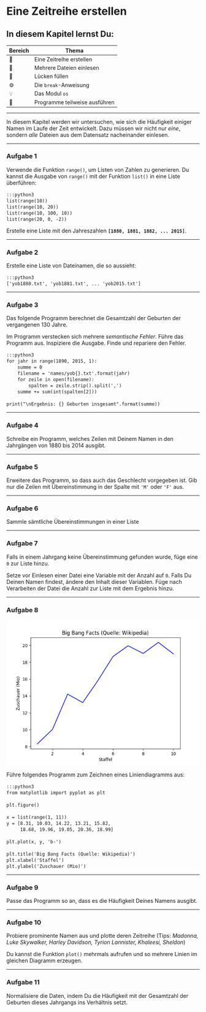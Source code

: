 
# Eine Zeitreihe erstellen

## In diesem Kapitel lernst Du:

| Bereich | Thema |
|---------|-------|
| 💼 | Eine Zeitreihe erstellen |
| 🔀 | Mehrere Dateien einlesen |
| 🔀 | Lücken füllen |
| ⚙ | Die `break`-Anweisung |
| 💡 | Das Modul `os` |
| 🐞 | Programme teilweise ausführen |

----

In diesem Kapitel werden wir untersuchen, wie sich die Häufigkeit einiger Namen im Laufe der Zeit entwickelt. Dazu müssen wir nicht nur *eine*, sondern *alle* Dateien aus dem Datensatz nacheinander einlesen.

----

### Aufgabe 1

Verwende die Funktion `range()`, um Listen von Zahlen zu generieren. Du kannst die Ausgabe von `range()` mit der Funktion `list()` in eine Liste überführen:

    :::python3
    list(range(10))
    list(range(10, 20))
    list(range(10, 100, 10))
    list(range(20, 0, -2))

Erstelle eine Liste mit den Jahreszahlen **`[1880, 1881, 1882, ... 2015]`**.

----

### Aufgabe 2

Erstelle eine Liste von Dateinamen, die so aussieht:

    :::python3
    ['yob1880.txt', 'yob1881.txt', ... 'yob2015.txt']

----

### Aufgabe 3

Das folgende Programm berechnet die Gesamtzahl der Geburten der vergangenen 130 Jahre.

Im Programm verstecken sich mehrere *semantische Fehler*. Führe das Programm aus. Inspiziere die Ausgabe. Finde und repariere den Fehler.

    :::python3
    for jahr in range(1890, 2015, 1):
        summe = 0
        filename = 'names/yob{}.txt'.format(jahr)
        for zeile in open(filename):
            spalten = zeile.strip().split(',')
        summe += sum(int(spalten[2]))

    print("\nErgebnis: {} Geburten insgesamt".format(summe))

----

### Aufgabe 4

Schreibe ein Programm, welches Zeilen mit Deinem Namen in den Jahrgängen von 1880 bis 2014 ausgibt.

----

### Aufgabe 5

Erweitere das Programm, so dass auch das Geschlecht vorgegeben ist. Gib nur die Zeilen mit Übereinstimmung in der Spalte mit `'M'` oder `'F'` aus.

----

### Aufgabe 6

Sammle sämtliche Übereinstimmungen in einer Liste

----

### Aufgabe 7

Falls in einem Jahrgang keine Übereinstimmung gefunden wurde, füge eine `0` zur Liste hinzu.

Setze vor Einlesen einer Datei eine Variable mit der Anzahl auf `0`. Falls Du Deinen Namen findest, ändere den Inhalt dieser Variablen. Füge nach Verarbeiten der Datei die Anzahl zur Liste mit dem Ergebnis hinzu.

----

### Aufgabe 8

![Liniendiagramm](../images/big_bang_facts.png)

Führe folgendes Programm zum Zeichnen eines Liniendiagramms aus:

    :::python3
    from matplotlib import pyplot as plt

    plt.figure()

    x = list(range(1, 11))
    y = [8.31, 10.03, 14.22, 13.21, 15.82,
         18.68, 19.96, 19.05, 20.36, 18.99]

    plt.plot(x, y, 'b-')

    plt.title('Big Bang Facts (Quelle: Wikipedia)')
    plt.xlabel('Staffel')
    plt.ylabel('Zuschauer (Mio)')

----

### Aufgabe 9

Passe das Programm so an, dass es die Häufigkeit Deines Namens ausgibt.

----

### Aufgabe 10

Probiere prominente Namen aus und plotte deren Zeitreihe (Tips: *Madonna, Luke Skywalker, Harley Davidson, Tyrion Lannister, Khaleesi, Sheldon*)

Du kannst die Funktion `plot()` mehrmals aufrufen und so mehrere Linien im gleichen Diagramm erzeugen.

----

### Aufgabe 11

Normalisiere die Daten, indem Du die Häufigkeit mit der Gesamtzahl der Geburten dieses Jahrgangs ins Verhältnis setzt.
